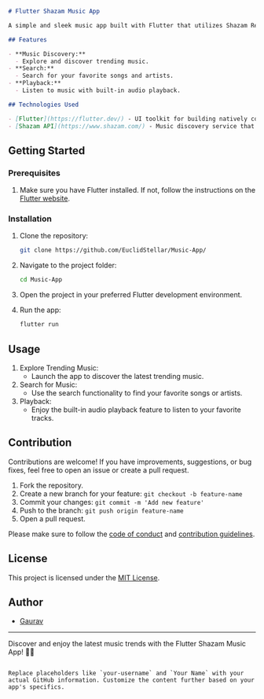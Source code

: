
```markdown
# Flutter Shazam Music App

A simple and sleek music app built with Flutter that utilizes Shazam RestAPIs to bring you the latest music trends.

## Features

- **Music Discovery:**
  - Explore and discover trending music.
- **Search:**
  - Search for your favorite songs and artists.
- **Playback:**
  - Listen to music with built-in audio playback.

## Technologies Used

- [Flutter](https://flutter.dev/) - UI toolkit for building natively compiled applications for mobile, web, and desktop from a single codebase.
- [Shazam API](https://www.shazam.com/) - Music discovery service that helps users identify songs.
```

## Getting Started

### Prerequisites

1. Make sure you have Flutter installed. If not, follow the instructions on the [Flutter website](https://flutter.dev/docs/get-started/install).

### Installation

1. Clone the repository:

   ```bash
   git clone https://github.com/EuclidStellar/Music-App/
   ```

2. Navigate to the project folder:

   ```bash
   cd Music-App
   ```

3. Open the project in your preferred Flutter development environment.

4. Run the app:

   ```bash
   flutter run
   ```

## Usage

1. Explore Trending Music:
   - Launch the app to discover the latest trending music.
2. Search for Music:
   - Use the search functionality to find your favorite songs or artists.
3. Playback:
   - Enjoy the built-in audio playback feature to listen to your favorite tracks.

## Contribution

Contributions are welcome! If you have improvements, suggestions, or bug fixes, feel free to open an issue or create a pull request.

1. Fork the repository.
2. Create a new branch for your feature: `git checkout -b feature-name`
3. Commit your changes: `git commit -m 'Add new feature'`
4. Push to the branch: `git push origin feature-name`
5. Open a pull request.

Please make sure to follow the [code of conduct](CODE_OF_CONDUCT.md) and [contribution guidelines](CONTRIBUTING.md).

## License

This project is licensed under the [MIT License](LICENSE).

## Author

- [Gaurav](https://github.com/euclidstellar)

---

Discover and enjoy the latest music trends with the Flutter Shazam Music App! 🎵✨
```

Replace placeholders like `your-username` and `Your Name` with your actual GitHub information. Customize the content further based on your app's specifics.
